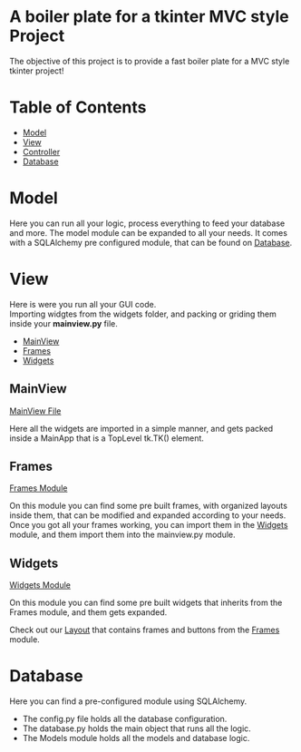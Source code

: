 # A boiler plate for a tkinter MVC style Project

The objective of this project is to provide a fast boiler plate for a  MVC style tkinter project!

# Table of Contents

- [Model](#Model)
- [View](#View)
- [Controller](#Controller)
- [Database](#Database)

# Model

Here you can run all your logic, process everything to feed your database and more.
The model module can be expanded to all your needs.
It comes with a SQLAlchemy pre configured module, that can be found on [Database](#Database).

# View

Here is were you run all your GUI code.
</br> Importing widgtes from the widgets folder, and packing or griding them inside your <strong>mainview.py</strong> file.

- [MainView](#MainView)
- [Frames](#Frames)
- [Widgets](#Widgets)

## MainView

[MainView File](blank_app/BoilerView/mainview.py)

Here all the widgets are imported in a simple manner, and gets packed inside a MainApp that is a TopLevel tk.TK() element.

## Frames

[Frames Module](blank_app/BoilerView/Widgets/Frames)

On this module you can find some pre built frames, with organized layouts inside them, that can be modified and expanded according to your needs.
Once you got all your frames working, you can import them in the [Widgets](#Widgets) module, and them import them into the mainview.py module.

## Widgets

[Widgets Module](blank_app/BoilerView/Widgets)

On this module you can find some pre built widgets that inherits from the Frames module, and them gets expanded.

Check out our [Layout](blank_app/BoilerView/Widgets/layouts.py) that contains frames and buttons from the [Frames](#Frames) module.


# Database

Here you can find a pre-configured module using SQLAlchemy.

- The config.py file holds all the database configuration.
- The database.py holds the main object that runs all the logic.
- The Models module holds all the models and database logic.

